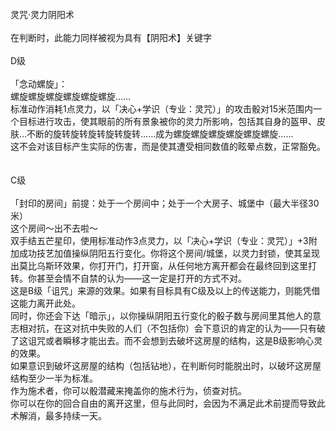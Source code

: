 <title>灵力阴阳术</title>
<meta name="GENERATOR" content="WinCHM">
<meta http-equiv="Content-Type" content="text/html; charset=gb2312">
<br>灵咒·灵力阴阳术 
<br>
<br>在判断时，此能力同样被视为具有【阴阳术】关键字 
<br>
<br>D级 
<br>
<br>「念动螺旋」： 
<br>螺旋螺旋螺旋螺旋螺旋螺旋…… 
<br>标准动作消耗1点灵力，以「决心+学识（专业：灵咒）」的攻击骰对15米范围内一个目标进行攻击，使其眼前的所有景象被你的灵力所影响，包括其自身的盔甲、皮肤…不断的旋转旋转旋转旋转旋转……成为螺旋螺旋螺旋螺旋螺旋螺旋…… 
<br>这不会对该目标产生实际的伤害，而是使其遭受相同数值的眩晕点数，正常豁免。 
<br>
<br>
<br>C级 
<br>
<br>「封印的房间」前提：处于一个房间中；处于一个大房子、城堡中（最大半径30米） 
<br>这个房间～出不去啦～ 
<br>双手结五芒星印，使用标准动作3点灵力，以「决心+学识（专业：灵咒）」+3附加成功技艺加值操纵阴阳五行变化。你将这个房间/城堡，以灵力封锁，使其呈现出莫比乌斯环效果，你打开门，打开窗，从任何地方离开都会在最终回到这里打转。你甚至会情不自禁的认为——这一定是打开的方式不对。 
<br>这是B级「诅咒」来源的效果。如果有目标具有C级及以上的传送能力，则能凭借这能力离开此处。 
<br>同时，你还会下达「暗示」，以你操纵阴阳五行变化的骰子数与房间里其他人的意志相对抗，在这对抗中失败的人们（不包括你）会下意识的肯定的认为——只有破了这诅咒或者瞬移才能出去。而不会想到去破坏这房屋的结构，这是B级影响心灵的效果。 
<br>如果意识到破坏这房屋的结构（包括钻地），在判断何时能脱出时，以破坏这房屋结构至少一半为标准。 
<br>作为施术者，你可以骰潜藏来掩盖你的施术行为，侦查对抗。 
<br>你可以在你的回合自由的离开这里，但与此同时，会因为不满足此术前提而导致此术解消，最多持续一天。 
<br>